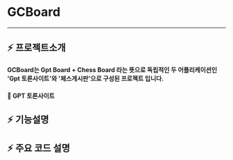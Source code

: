 # GCBoard
---


## :zap: 프로젝트소개


#### GCBoard는 Gpt Board + Chess Board 라는 뜻으로 독립적인 두 어플리케이션인 'Gpt 토론사이트'와 '체스게시판'으로 구성된 프로젝트 입니다.


#### :penguin: GPT 토론사이트


## :zap: 기능설명




## :zap: 주요 코드 설명
